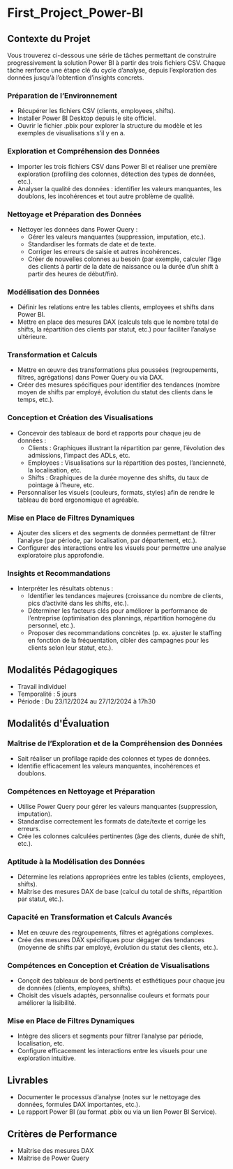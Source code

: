 
# First_Project_Power-BI

## Contexte du Projet

Vous trouverez ci-dessous une série de tâches permettant de construire progressivement la solution Power BI à partir des trois fichiers CSV. Chaque tâche renforce une étape clé du cycle d’analyse, depuis l’exploration des données jusqu’à l’obtention d’insights concrets.

### Préparation de l’Environnement

- Récupérer les fichiers CSV (clients, employees, shifts).
- Installer Power BI Desktop depuis le site officiel.
- Ouvrir le fichier .pbix pour explorer la structure du modèle et les exemples de visualisations s’il y en a.

### Exploration et Compréhension des Données

- Importer les trois fichiers CSV dans Power BI et réaliser une première exploration (profiling des colonnes, détection des types de données, etc.).
- Analyser la qualité des données : identifier les valeurs manquantes, les doublons, les incohérences et tout autre problème de qualité.

### Nettoyage et Préparation des Données

- Nettoyer les données dans Power Query :
  - Gérer les valeurs manquantes (suppression, imputation, etc.).
  - Standardiser les formats de date et de texte.
  - Corriger les erreurs de saisie et autres incohérences.
  - Créer de nouvelles colonnes au besoin (par exemple, calculer l’âge des clients à partir de la date de naissance ou la durée d’un shift à partir des heures de début/fin).

### Modélisation des Données

- Définir les relations entre les tables clients, employees et shifts dans Power BI.
- Mettre en place des mesures DAX (calculs tels que le nombre total de shifts, la répartition des clients par statut, etc.) pour faciliter l’analyse ultérieure.

### Transformation et Calculs

- Mettre en œuvre des transformations plus poussées (regroupements, filtres, agrégations) dans Power Query ou via DAX.
- Créer des mesures spécifiques pour identifier des tendances (nombre moyen de shifts par employé, évolution du statut des clients dans le temps, etc.).

### Conception et Création des Visualisations

- Concevoir des tableaux de bord et rapports pour chaque jeu de données :
  - Clients : Graphiques illustrant la répartition par genre, l’évolution des admissions, l’impact des ADLs, etc.
  - Employees : Visualisations sur la répartition des postes, l’ancienneté, la localisation, etc.
  - Shifts : Graphiques de la durée moyenne des shifts, du taux de pointage à l’heure, etc.
- Personnaliser les visuels (couleurs, formats, styles) afin de rendre le tableau de bord ergonomique et agréable.

### Mise en Place de Filtres Dynamiques

- Ajouter des slicers et des segments de données permettant de filtrer l’analyse (par période, par localisation, par département, etc.).
- Configurer des interactions entre les visuels pour permettre une analyse exploratoire plus approfondie.

### Insights et Recommandations

- Interpréter les résultats obtenus :
  - Identifier les tendances majeures (croissance du nombre de clients, pics d’activité dans les shifts, etc.).
  - Déterminer les facteurs clés pour améliorer la performance de l’entreprise (optimisation des plannings, répartition homogène du personnel, etc.).
  - Proposer des recommandations concrètes (p. ex. ajuster le staffing en fonction de la fréquentation, cibler des campagnes pour les clients selon leur statut, etc.).

## Modalités Pédagogiques

- Travail individuel
- Temporalité : 5 jours
- Période : Du 23/12/2024 au 27/12/2024 à 17h30

## Modalités d'Évaluation

### Maîtrise de l’Exploration et de la Compréhension des Données

- Sait réaliser un profilage rapide des colonnes et types de données.
- Identifie efficacement les valeurs manquantes, incohérences et doublons.

### Compétences en Nettoyage et Préparation

- Utilise Power Query pour gérer les valeurs manquantes (suppression, imputation).
- Standardise correctement les formats de date/texte et corrige les erreurs.
- Crée les colonnes calculées pertinentes (âge des clients, durée de shift, etc.).

### Aptitude à la Modélisation des Données

- Détermine les relations appropriées entre les tables (clients, employees, shifts).
- Maîtrise des mesures DAX de base (calcul du total de shifts, répartition par statut, etc.).

### Capacité en Transformation et Calculs Avancés

- Met en œuvre des regroupements, filtres et agrégations complexes.
- Crée des mesures DAX spécifiques pour dégager des tendances (moyenne de shifts par employé, évolution du statut des clients, etc.).

### Compétences en Conception et Création de Visualisations

- Conçoit des tableaux de bord pertinents et esthétiques pour chaque jeu de données (clients, employees, shifts).
- Choisit des visuels adaptés, personnalise couleurs et formats pour améliorer la lisibilité.

### Mise en Place de Filtres Dynamiques

- Intègre des slicers et segments pour filtrer l’analyse par période, localisation, etc.
- Configure efficacement les interactions entre les visuels pour une exploration intuitive.

## Livrables

- Documenter le processus d’analyse (notes sur le nettoyage des données, formules DAX importantes, etc.).
- Le rapport Power BI (au format .pbix ou via un lien Power BI Service).

## Critères de Performance

- Maîtrise des mesures DAX
- Maîtrise de Power Query

